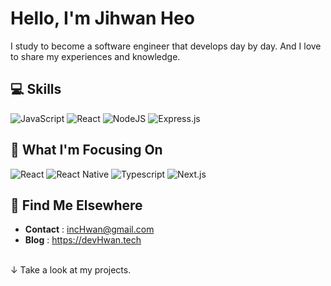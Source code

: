 

# Hello, I'm Jihwan Heo

I study to become a software engineer that develops day by day. And I love to share my experiences and knowledge.

## 💻 Skills ‍

![JavaScript](https://img.shields.io/badge/Javascript-%2320232a.svg?style=flat-square&logo=javascript&logoColor=%23F7DF1E)
![React](https://img.shields.io/badge/React-%2320232a.svg?style=flat-square&logo=react&logoColor=#61DAFB)
![NodeJS](https://img.shields.io/badge/node.js-%2320232a?style=flat-square&logo=node.js&logoColor=#339933)
![Express.js](https://img.shields.io/badge/ExpressJS-%2320232a.svg?style=flat-square&logo=express&logoColor=%2361DAFB)


## 🧐 What I'm Focusing On 

![React](https://img.shields.io/badge/React-%2320232a.svg?style=flat-square&logo=typescript&logoColor=#3178C6)
![React Native](https://img.shields.io/badge/React_Native-%2320232a.svg?style=flat-square&logo=react&logoColor=#61DAFB)
![Typescript](https://img.shields.io/badge/Typescript-%2320232a.svg?style=flat-square&logo=typescript&logoColor=#3178C6)
![Next.js](https://img.shields.io/badge/Next.js-%2320232a.svg?style=flat-square&logo=nestjs&logoColor=E0234E)



## 🔗 Find Me Elsewhere 

- **Contact** : incHwan@gmail.com
- **Blog** : https://devHwan.tech


<br/>
↓ Take a look at my projects.

